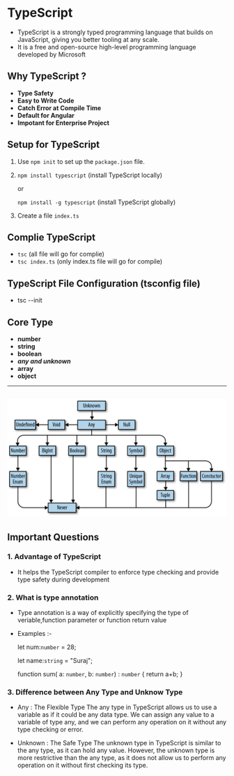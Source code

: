 # TypeScript
- TypeScript is a strongly typed programming language that builds on JavaScript, giving you better tooling at any scale.
- It is a free and open-source high-level programming language developed by Microsoft

## Why TypeScript ?
- **Type Safety** 
- **Easy to Write Code** 
- **Catch Error at Compile Time**
- **Default for Angular**
- **Impotant for Enterprise Project** 

## Setup for TypeScript 
1. Use `npm init` to set up the `package.json` file.
2. `npm install typescript` (install TypeScript locally)

    or

    `npm install -g typescript` (install TypeScript globally)
3. Create a file `index.ts`

    

## Complie TypeScript
- `tsc` (all file will go for complie)
- `tsc index.ts` (only index.ts file will go for compile)

## TypeScript File Configuration (tsconfig file)
- tsc --init

## Core Type
- **number**
- **string**
- **boolean**
- ***any and unknown***
- **array**
- **object**
---
 ![alt types](./types.png)
 ---


##  Important Questions

### 1. Advantage of TypeScript ###
- It helps the TypeScript compiler to enforce type checking and provide type safety during development

### 2. What is type annotation ###
- Type annotation is a way of explicitly specifying the type of veriable,function parameter or function return value 
- Examples :-

    let num:`number` = 28;

    let name:`string` = "Suraj";

    function sum( a: `number`, b: `number`) : `number` { return a+b; }

### 3. Difference between Any Type and Unknow Type ###
- Any : The Flexible Type
The any type in TypeScript allows us to use a variable as if it could be any data type. 
We can assign any value to a variable of type any, and we can perform any operation on it without any type checking or error.

- Unknown : The Safe Type
The unknown type in TypeScript is similar to the any type, as it can hold any value. 
However, the unknown type is more restrictive than the any type, as it does not allow us to perform any operation on it without first checking its type.